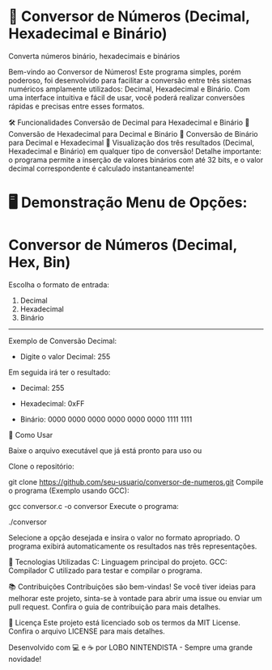 # 🔢 Conversor de Números (Decimal, Hexadecimal e Binário)
Converta números binário, hexadecimais e binários

Bem-vindo ao Conversor de Números!
Este programa simples, porém poderoso, foi desenvolvido para facilitar a conversão entre três sistemas numéricos amplamente utilizados: Decimal, Hexadecimal e Binário. Com uma interface intuitiva e fácil de usar, você poderá realizar conversões rápidas e precisas entre esses formatos.

🛠️ Funcionalidades
Conversão de Decimal para Hexadecimal e Binário 🔁
Conversão de Hexadecimal para Decimal e Binário 🔁
Conversão de Binário para Decimal e Hexadecimal 🔁
Visualização dos três resultados (Decimal, Hexadecimal e Binário) em qualquer tipo de conversão!
Detalhe importante: o programa permite a inserção de valores binários com até 32 bits, e o valor decimal correspondente é calculado instantaneamente!

🖥️ Demonstração
Menu de Opções:
============================================
   Conversor de Números (Decimal, Hex, Bin)
============================================

Escolha o formato de entrada:
1. Decimal
2. Hexadecimal
3. Binário
--------------------------------------------
Exemplo de Conversão Decimal:

- Digite o valor Decimal: 255

Em seguida irá ter o resultado:

- Decimal: 255

- Hexadecimal: 0xFF

- Binário: 0000 0000 0000 0000 0000 0000 1111 1111



🧰 Como Usar

Baixe o arquivo executável que já está pronto para  uso ou 

Clone o repositório:

git clone https://github.com/seu-usuario/conversor-de-numeros.git
Compile o programa (Exemplo usando GCC):

gcc conversor.c -o conversor
Execute o programa:

./conversor

Selecione a opção desejada e insira o valor no formato apropriado. O programa exibirá automaticamente os resultados nas três representações.

🚀 Tecnologias Utilizadas
C: Linguagem principal do projeto.
GCC: Compilador C utilizado para testar e compilar o programa.

📚 Contribuições
Contribuições são bem-vindas! Se você tiver ideias para melhorar este projeto, sinta-se à vontade para abrir uma issue ou enviar um pull request. Confira o guia de contribuição para mais detalhes.

📄 Licença
Este projeto está licenciado sob os termos da MIT License. Confira o arquivo LICENSE para mais detalhes.

Desenvolvido com 💻 e ☕ por LOBO NINTENDISTA - Sempre uma grande novidade!
